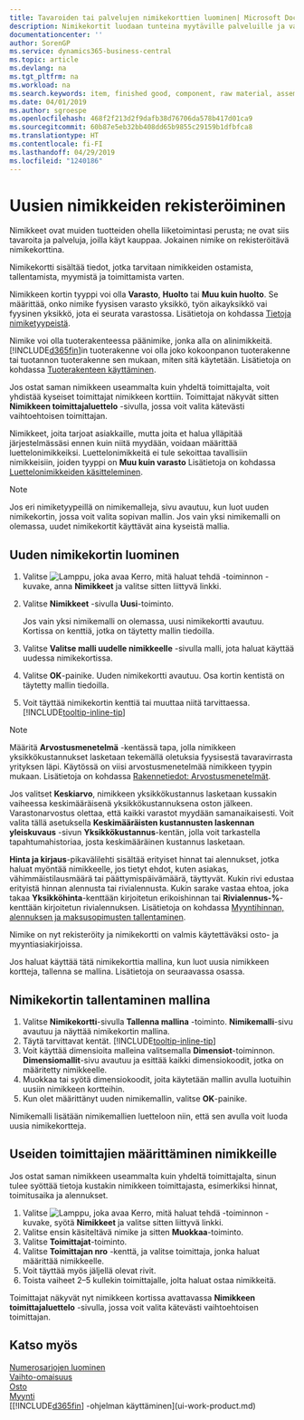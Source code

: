 ```yaml
---
title: Tavaroiden tai palvelujen nimikekorttien luominen| Microsoft Docs
description: Nimikekortit luodaan tunteina myytäville palveluille ja varastosta myytäville fyysisille tuotteille, kuten kokoonpanonimikkeille, valmiille tavaroille, komponenteille tai raaka-aineille.
documentationcenter: ''
author: SorenGP
ms.service: dynamics365-business-central
ms.topic: article
ms.devlang: na
ms.tgt_pltfrm: na
ms.workload: na
ms.search.keywords: item, finished good, component, raw material, assembly item
ms.date: 04/01/2019
ms.author: sgroespe
ms.openlocfilehash: 468f2f213d2f9dafb38d76706da578b417d01ca9
ms.sourcegitcommit: 60b87e5eb32bb408dd65b9855c29159b1dfbfca8
ms.translationtype: HT
ms.contentlocale: fi-FI
ms.lasthandoff: 04/29/2019
ms.locfileid: "1240186"
---
```

# <a name="register-new-items"></a>Uusien nimikkeiden rekisteröiminen
Nimikkeet ovat muiden tuotteiden ohella liiketoimintasi perusta; ne ovat siis tavaroita ja palveluja, joilla käyt kauppaa. Jokainen nimike on rekisteröitävä nimikekorttina.

Nimikekortti sisältää tiedot, jotka tarvitaan nimikkeiden ostamista, tallentamista, myymistä ja toimittamista varten.

Nimikkeen kortin tyyppi voi olla **Varasto**, **Huolto** tai **Muu kuin huolto**. Se määrittää, onko nimike fyysisen varasto yksikkö, työn aikayksikkö vai fyysinen yksikkö, jota ei seurata varastossa. Lisätietoja on kohdassa [Tietoja nimiketyypeistä](inventory-about-item-types.md).

Nimike voi olla tuoterakenteessa päänimike, jonka alla on alinimikkeitä. [!INCLUDE[d365fin](includes/d365fin_md.md)]in tuoterakenne voi olla joko kokoonpanon tuoterakenne tai tuotannon tuoterakenne sen mukaan, miten sitä käytetään. Lisätietoja on kohdassa [Tuoterakenteen käyttäminen](inventory-how-work-BOMs.md).

Jos ostat saman nimikkeen useammalta kuin yhdeltä toimittajalta, voit yhdistää kyseiset toimittajat nimikkeen korttiin. Toimittajat näkyvät sitten **Nimikkeen toimittajaluettelo** -sivulla, jossa voit valita kätevästi vaihtoehtoisen toimittajan.

Nimikkeet, joita tarjoat asiakkaille, mutta joita et halua ylläpitää järjestelmässäsi ennen kuin niitä myydään, voidaan määrittää luettelonimikkeiksi. Luettelonimikkeitä ei tule sekoittaa tavallisiin nimikkeisiin, joiden tyyppi on **Muu kuin varasto** Lisätietoja on kohdassa [Luettelonimikkeiden käsitteleminen](inventory-how-work-nonstock-items.md).  

> [!NOTE]  
> Jos eri nimiketyypeillä on nimikemalleja, sivu avautuu, kun luot uuden nimikekortin, jossa voit valita sopivan mallin. Jos vain yksi nimikemalli on olemassa, uudet nimikekortit käyttävät aina kyseistä mallia.

## <a name="to-create-a-new-item-card"></a>Uuden nimikekortin luominen
1. Valitse ![Lamppu, joka avaa Kerro, mitä haluat tehdä -toiminnon](media/ui-search/search_small.png "Kerro, mitä haluat tehdä") -kuvake, anna **Nimikkeet** ja valitse sitten liittyvä linkki.  
2. Valitse **Nimikkeet** -sivulla **Uusi**-toiminto.

    Jos vain yksi nimikemalli on olemassa, uusi nimikekortti avautuu. Kortissa on kenttiä, jotka on täytetty mallin tiedoilla.
3. Valitse **Valitse malli uudelle nimikkeelle** -sivulla malli, jota haluat käyttää uudessa nimikekortissa.
4. Valitse **OK**-painike. Uuden nimikekortti avautuu. Osa kortin kentistä on täytetty mallin tiedoilla.
5. Voit täyttää nimikekortin kenttiä tai muuttaa niitä tarvittaessa. [!INCLUDE[tooltip-inline-tip](includes/tooltip-inline-tip_md.md)]

> [!NOTE]
> Määritä **Arvostusmenetelmä** -kentässä tapa, jolla nimikkeen yksikkökustannukset lasketaan tekemällä oletuksia fyysisestä tavaravirrasta yrityksen läpi. Käytössä on viisi arvostusmenetelmää nimikkeen tyypin mukaan. Lisätietoja on kohdassa [Rakennetiedot: Arvostusmenetelmät](design-details-costing-methods.md).
>
> Jos valitset **Keskiarvo**, nimikkeen yksikkökustannus lasketaan kussakin vaiheessa keskimääräisenä yksikkökustannuksena oston jälkeen. Varastonarvostus olettaa, että kaikki varastot myydään samanaikaisesti. Voit valita tällä asetuksella **Keskimääräisten kustannusten laskennan yleiskuvaus** -sivun **Yksikkökustannus**-kentän, jolla voit tarkastella tapahtumahistoriaa, josta keskimääräinen kustannus lasketaan.

**Hinta ja kirjaus**-pikavälilehti sisältää erityiset hinnat tai alennukset, jotka haluat myöntää nimikkeelle, jos tietyt ehdot, kuten asiakas, vähimmäistilausmäärä tai päättymispäivämäärä, täyttyvät. Kukin rivi edustaa erityistä hinnan alennusta tai rivialennusta. Kukin sarake vastaa ehtoa, joka takaa **Yksikköhinta**-kenttään kirjoitetun erikoishinnan tai **Rivialennus-%**-kenttään kirjoitetun rivialennuksen. Lisätietoja on kohdassa [Myyntihinnan, alennuksen ja maksusopimusten tallentaminen](sales-how-record-sales-price-discount-payment-agreements.md).

Nimike on nyt rekisteröity ja nimikekortti on valmis käytettäväksi osto- ja myyntiasiakirjoissa.

Jos haluat käyttää tätä nimikekorttia mallina, kun luot uusia nimikkeen kortteja, tallenna se mallina. Lisätietoja on seuraavassa osassa.

## <a name="to-save-the-item-card-as-a-template"></a>Nimikekortin tallentaminen mallina
1. Valitse **Nimikekortti**-sivulla **Tallenna mallina** -toiminto. **Nimikemalli**-sivu avautuu ja näyttää nimikekortin mallina.
2. Täytä tarvittavat kentät. [!INCLUDE[tooltip-inline-tip](includes/tooltip-inline-tip_md.md)]
3. Voit käyttää dimensioita malleina valitsemalla **Dimensiot**-toiminnon. **Dimensiomallit**-sivu avautuu ja esittää kaikki dimensiokoodit, jotka on määritetty nimikkeelle.
4. Muokkaa tai syötä dimensiokoodit, joita käytetään mallin avulla luotuihin uusiin nimikkeen kortteihin.
5. Kun olet määrittänyt uuden nimikemallin, valitse **OK**-painike.

Nimikemalli lisätään nimikemallien luetteloon niin, että sen avulla voit luoda uusia nimikekortteja.

## <a name="to-set-up-multiple-vendors-for-an-item"></a>Useiden toimittajien määrittäminen nimikkeille  
Jos ostat saman nimikkeen useammalta kuin yhdeltä toimittajalta, sinun tulee syöttää tietoja kustakin nimikkeen toimittajasta, esimerkiksi hinnat, toimitusaika ja alennukset.  

1.  Valitse ![Lamppu, joka avaa Kerro, mitä haluat tehdä -toiminnon](media/ui-search/search_small.png "Kerro, mitä haluat tehdä") -kuvake, syötä **Nimikkeet** ja valitse sitten liittyvä linkki.  
2.  Valitse ensin käsiteltävä nimike ja sitten **Muokkaa**-toiminto.  
3.  Valitse **Toimittajat**-toiminto.  
4.  Valitse **Toimittajan nro** -kenttä, ja valitse toimittaja, jonka haluat määrittää nimikkeelle.  
5.  Voit täyttää myös jäljellä olevat rivit.  
6.  Toista vaiheet 2–5 kullekin toimittajalle, jolta haluat ostaa nimikkeitä.

Toimittajat näkyvät nyt nimikkeen kortissa avattavassa **Nimikkeen toimittajaluettelo** -sivulla, jossa voit valita kätevästi vaihtoehtoisen toimittajan.

## <a name="see-also"></a>Katso myös
[Numerosarjojen luominen](ui-create-number-series.md)  
[Vaihto-omaisuus](inventory-manage-inventory.md)  
[Osto](purchasing-manage-purchasing.md)  
[Myynti](sales-manage-sales.md)  
[[!INCLUDE[d365fin](includes/d365fin_md.md)] -ohjelman käyttäminen](ui-work-product.md)
